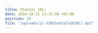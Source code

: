 ```yaml
---
title: Chantal (NL)
date: 2018-10-31 13:31:00 +01:00
position: 18
file: "/uploads/1).%20Chantal%20(NL).mp3"
---
```


